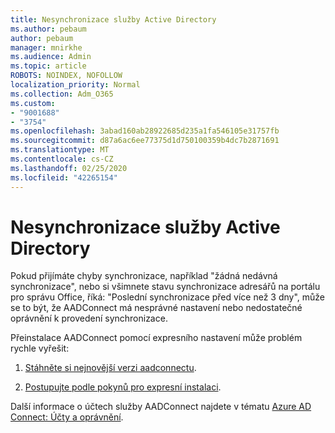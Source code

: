 ```yaml
---
title: Nesynchronizace služby Active Directory
ms.author: pebaum
author: pebaum
manager: mnirkhe
ms.audience: Admin
ms.topic: article
ROBOTS: NOINDEX, NOFOLLOW
localization_priority: Normal
ms.collection: Adm_O365
ms.custom:
- "9001688"
- "3754"
ms.openlocfilehash: 3abad160ab28922685d235a1fa546105e31757fb
ms.sourcegitcommit: d87a6ac6ee77375d1d750100359b4dc7b2871691
ms.translationtype: MT
ms.contentlocale: cs-CZ
ms.lasthandoff: 02/25/2020
ms.locfileid: "42265154"
---
```

# <a name="active-directory-not-syncing"></a>Nesynchronizace služby Active Directory

Pokud přijímáte chyby synchronizace, například "žádná nedávná synchronizace", nebo si všimnete stavu synchronizace adresářů na portálu pro správu Office, říká: "Poslední synchronizace před více než 3 dny", může se to být, že AADConnect má nesprávné nastavení nebo nedostatečné oprávnění k provedení synchronizace.  

Přeinstalace AADConnect pomocí expresního nastavení může problém rychle vyřešit:

1. [Stáhněte si nejnovější verzi aadconnectu](https://go.microsoft.com/fwlink/?LinkId=615771).

2. [Postupujte podle pokynů pro expresní instalaci](https://docs.microsoft.com/azure/active-directory/hybrid/how-to-connect-install-express).

Další informace o účtech služby AADConnect najdete v tématu [Azure AD Connect: Účty a oprávnění](https://docs.microsoft.com/azure/active-directory/hybrid/reference-connect-accounts-permissions).
